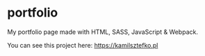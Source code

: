# portfolio

My portfolio page made with HTML, SASS, JavaScript & Webpack.

You can see this project here: https://kamilsztefko.pl
